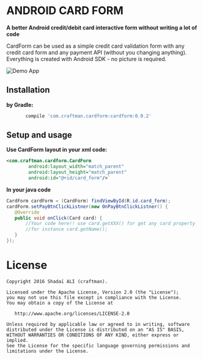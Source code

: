 # ANDROID CARD FORM
**A better Android credit/debit card interactive form without writing a lot of code**

CardForm can be used as a simple credit card validation form with any credit card form and any payment API (without you changing anything). Everything is created with Android SDK - no picture is required.

![Demo App](https://raw.githubusercontent.com/geeckmc/CardForm/master/demo.gif)

## Installation
**by Gradle:**
 ```gradle
        compile 'com.craftman.cardform:cardform:0.0.2'
```

## Setup and usage

**Use CardForm layout in your xml code:**
```xml
<com.craftman.cardform.CardForm
        android:layout_width="match_parent"
        android:layout_height="match_parent"
        android:id="@+id/card_form"/>`
 ```
 **In your java code**
 ```java
CardForm cardForm = (CardForm) findViewById(R.id.card_form);
cardForm.setPayBtnClickListner(new OnPayBtnClickListner() {
    @Override
    public void onClick(Card card) {
        //Your code here!! use card.getXXX() for get any card property
        //for instance card.getName();
    }
});
```



# License

```
Copyright 2016 Shadaï ALI (craftman).

Licensed under the Apache License, Version 2.0 (the "License");
you may not use this file except in compliance with the License.
You may obtain a copy of the License at

   http://www.apache.org/licenses/LICENSE-2.0
   
Unless required by applicable law or agreed to in writing, software
distributed under the License is distributed on an "AS IS" BASIS,
WITHOUT WARRANTIES OR CONDITIONS OF ANY KIND, either express or implied.
See the License for the specific language governing permissions and
limitations under the License.
```
